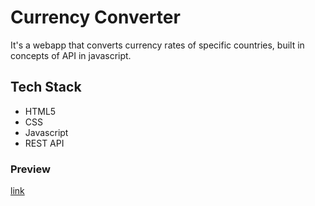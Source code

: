 # Currency Converter
It's a webapp that converts currency rates of specific countries, built in concepts of API in javascript.

## Tech Stack
- HTML5
- CSS
- Javascript
- REST API

### Preview 
[link](https://pavan-kalamkar.github.io/Currency-Converter-Js)
